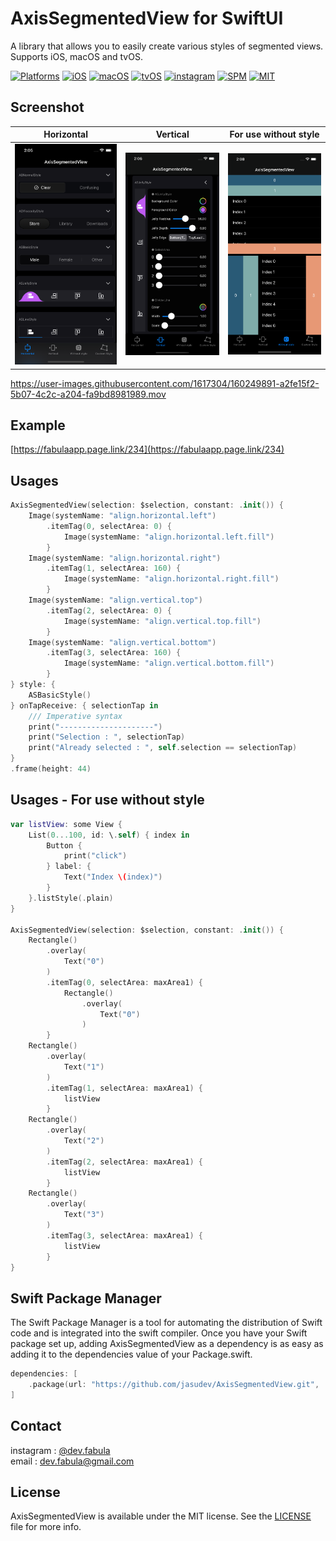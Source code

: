 # **AxisSegmentedView for SwiftUI**
A library that allows you to easily create various styles of segmented views. Supports iOS, macOS and tvOS.

[![Platforms](https://img.shields.io/badge/Platforms-iOS%20%7C%20macOS-blue?style=flat-square)](https://developer.apple.com/macOS)
[![iOS](https://img.shields.io/badge/iOS-14.0-blue.svg)](https://developer.apple.com/iOS)
[![macOS](https://img.shields.io/badge/macOS-11.0-blue.svg)](https://developer.apple.com/macOS)
[![tvOS](https://img.shields.io/badge/tvOS-14.0-blue.svg)](https://developer.apple.com/tvOS)
[![instagram](https://img.shields.io/badge/instagram-@dev.fabula-orange.svg?style=flat-square)](https://www.instagram.com/dev.fabula)
[![SPM](https://img.shields.io/badge/SPM-compatible-red?style=flat-square)](https://developer.apple.com/documentation/swift_packages/package/)
[![MIT](https://img.shields.io/badge/licenses-MIT-red.svg)](https://opensource.org/licenses/MIT)  

## Screenshot
|Horizontal|Vertical|For use without style|
|:---:|:---:|:---:|
|<img src="Markdown/AxisSegmentedView1.png">|<img src="Markdown/AxisSegmentedView2.png">|<img src="Markdown/AxisSegmentedView3.png">|


https://user-images.githubusercontent.com/1617304/160249891-a2fe15f2-5b07-4c2c-a204-fa9bd8981989.mov


## Example
[https://fabulaapp.page.link/234](https://fabulaapp.page.link/234)

## Usages
```swift
AxisSegmentedView(selection: $selection, constant: .init()) {
    Image(systemName: "align.horizontal.left")
        .itemTag(0, selectArea: 0) {
            Image(systemName: "align.horizontal.left.fill")
        }
    Image(systemName: "align.horizontal.right")
        .itemTag(1, selectArea: 160) {
            Image(systemName: "align.horizontal.right.fill")
        }
    Image(systemName: "align.vertical.top")
        .itemTag(2, selectArea: 0) {
            Image(systemName: "align.vertical.top.fill")
        }
    Image(systemName: "align.vertical.bottom")
        .itemTag(3, selectArea: 160) {
            Image(systemName: "align.vertical.bottom.fill")
        }
} style: {
    ASBasicStyle()
} onTapReceive: { selectionTap in
    /// Imperative syntax
    print("---------------------")
    print("Selection : ", selectionTap)
    print("Already selected : ", self.selection == selectionTap)
}
.frame(height: 44)
```

## Usages - For use without style
```swift
var listView: some View {
    List(0...100, id: \.self) { index in
        Button {
            print("click")
        } label: {
            Text("Index \(index)")
        }
    }.listStyle(.plain)
}
    
AxisSegmentedView(selection: $selection, constant: .init()) {
    Rectangle()
        .overlay(
            Text("0")
        )
        .itemTag(0, selectArea: maxArea1) {
            Rectangle()
                .overlay(
                    Text("0")
                )
        }
    Rectangle()
        .overlay(
            Text("1")
        )
        .itemTag(1, selectArea: maxArea1) {
            listView
        }
    Rectangle()
        .overlay(
            Text("2")
        )
        .itemTag(2, selectArea: maxArea1) {
            listView
        }
    Rectangle()
        .overlay(
            Text("3")
        )
        .itemTag(3, selectArea: maxArea1) {
            listView
        }
}
```
  
## Swift Package Manager
The Swift Package Manager is a tool for automating the distribution of Swift code and is integrated into the swift compiler. Once you have your Swift package set up, adding AxisSegmentedView as a dependency is as easy as adding it to the dependencies value of your Package.swift.

```swift
dependencies: [
    .package(url: "https://github.com/jasudev/AxisSegmentedView.git", .branch("main"))
]
```

## Contact
instagram : [@dev.fabula](https://www.instagram.com/dev.fabula)  
email : [dev.fabula@gmail.com](mailto:dev.fabula@gmail.com)

## License
AxisSegmentedView is available under the MIT license. See the [LICENSE](LICENSE) file for more info.
